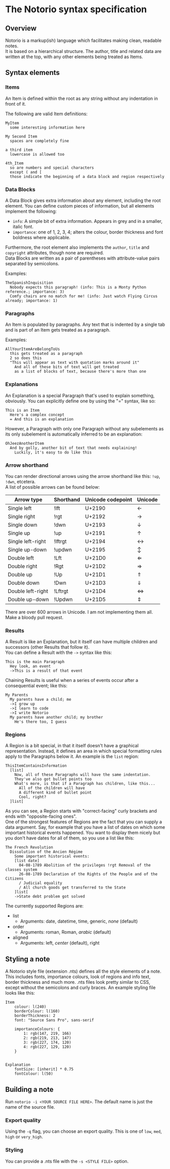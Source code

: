 # The Notorio syntax specification

## Overview

Notorio is a markup(ish) language which facilitates making clean, readable notes.  
It is based on a hierarchical structure. The author, title and related data are written at the top,
with any other elements being treated as Items.

## Syntax elements

### Items
An Item is defined within the root as any string without any indentation in front of it.

The following are valid Item definitions:

```
MyItem
  some interesting information here

My Second Item
  spaces are completely fine

a third item
  lowercase is allowed too

4th_Item
  so are numbers and special characters
  except ( and [
  those indicate the beginning of a data block and region respectively
```

### Data Blocks
A Data Block gives extra information about any element, including the root element. You can define custom pieces of information, but all elements implement the following:

 - `info`: A simple bit of extra information. Appears in grey and in a smaller, italic font.
 - `importance`: one of 1, 2, 3, 4; alters the colour, border thickness and font boldness where applicable.

Furthermore, the root element also implements the `author`, `title` and `copyright` attributes, though none are required.  
Data Blocks are written as a pair of parentheses with attribute-value pairs separated by semicolons.

Examples:
```
TheSpanishInquisition
  Nobody expects this paragraph! (info: This is a Monty Python reference.; importance: 3)
  Comfy chairs are no match for me! (info: Just watch Flying Circus already; importance: 1)
```

### Paragraphs
An Item is populated by paragraphs. Any text that is indented by a single tab and is part of an Item gets treated as a paragraph.

Examples:

```
AllYourItemAreBelongToUs
  this gets treated as a paragraph
  2 so does this
  "This will appear as text with quotation marks around it"
    And all of these bits of text will get treated
    as a list of blocks of text, because there's more than one

```

### Explanations
An Explanation is a special Paragraph that's used to explain something, obviously.
You can explicitly define one by using the "=" syntax, like so:
```
This is an Item
  Here's a complex concept
  = And this is an explanation
```

However, a Paragraph with only one Paragraph without any subelements as its only subelement is automatically inferred to be an explanation:
```
OhJeezAnotherItem
  And by golly, another bit of text that needs explaining!
    Luckily, it's easy to do like this
```

### Arrow shorthand
You can render directional arrows using the arrow shorthand like this: `!up`, `!dwn`, etcetera.  
A list of possible arrows can be found below:

| Arrow type        | Shorthand | Unicode codepoint | Unicode |
|-------------------|-----------|-------------------|---------|
| Single left       | !lft      | U+2190            | ←       |
| Single right      | !rgt      | U+2192            | →       |
| Single down       | !dwn      | U+2193            | ↓       |
| Single up         | !up       | U+2191            | ↑       |
| Single left-right | !lftrgt   | U+2194            | ↔       |
| Single up-down    | !updwn    | U+2195            | ↕       |
| Double left       | !Lft      | U+21D0            | ⇐       |
| Double right      | !Rgt      | U+21D2            | ⇒       |
| Double up         | !Up       | U+21D1            | ⇑       |
| Double down       | !Dwn      | U+21D3            | ⇓       |
| Double left-right | !Lftrgt   | U+21D4            | ⇔       |
| Double up-down    | !Updwn    | U+21D5            | ⇕       |

There are over 600 arrows in Unicode. I am not implementing them all. Make a bloody pull request.

### Results
A Result is like an Explanation, but it itself can have multiple children and successors (other Results that follow it).  
You can define a Result with the `->` syntax like this:
```
This is the main Paragraph
  Hey look, an event
  ->This is a result of that event
```

Chaining Results is useful when a series of events occur after a consequential event; like this:
```
My Parents
  My parents have a child; me
  ->I grow up
  ->I learn to code
  ->I write Notorio
  My parents have another child; my brother
    He's there too, I guess
```


### Regions
A Region is a bit special, in that it itself doesn't have a graphical representation. Instead, it defines an area in which special formatting rules apply to the Paragraphs below it. An example is the `list` region:
```
ThisItemContainsInformation
  [list]
    Now, all of these Paragraphs will have the same indentation.
    They've also got bullet points too
    What's more, is that if a Paragraph has children, like this...
      All of the children will have
      A different kind of bullet point
      Cool, right?
  ]list[
```

As you can see, a Region starts with "correct-facing" curly brackets and ends with "opposite-facing ones".  
One of the strongest features of Regions are the fact that you can supply a data argument. Say, for example that you have a list of dates on which some important historical events happened. You want to display them nicely but you don't have dates for all of them, so you use a list like this:
```
The French Revolution
  Dissolution of the Ancien Régime
    Some important historical events:
    [list date]
      04-08-1789 Abolition of the privileges !rgt Removal of the classes system
      26-08-1789 Declaration of the Rights of the People and of the Citizens
      / Judicial equality
      / All church goods get transferred to the State
    ]list[
    ->State debt problem got solved
```

The currently supported Regions are:
 - list
   - Arguments: date, datetime, time, generic, *none* (default)
 - order
   - Arguments: roman, Roman, *arabic* (default)
 - aligned
   - Arguments: left, *center* (default), right

## Styling a note
A Notorio style file (extension .nts) defines all the style elements of a note. This includes fonts, importance colours, look of regions and info text, border thickness and much more. .nts files look pretty similar to CSS, except without the semicolons and curly braces. An example styling file looks like this:

```
Item
	colour: l(240)
	borderColour: l(160)
	borderThickness: 2
	font: "Source Sans Pro", sans-serif

	importanceColours: {
		1: rgb(147, 219, 166)
		2: rgb(219, 213, 147)
		3: rgb(227, 174, 120)
		4: rgb(227, 129, 120)
	}


Explanation
	fontSize: [inherit] * 0.75
	fontColour: l(50)
```
## Building a note
Run `notorio -i <YOUR SOURCE FILE HERE>`. The default name is just the name of the source file.

### Export quality
Using the `-q` flag, you can choose an export quality. This is one of `low`, `med`, `high` or `very_high`.

### Styling
You can provide a .nts file with the `-s <STYLE FILE>` option.
